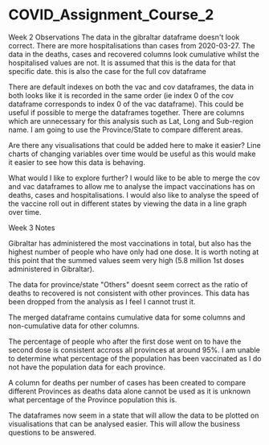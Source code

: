 # COVID_Assignment_Course_2

Week 2 Observations
The data in the gibraltar dataframe doesn't look correct. There are more hospitalisations than cases from 2020-03-27. The data in the deaths, cases and recovered columns look cumulative whilst the hospitalised values are not. It is assumed that this is the data for that specific date. this is also the case for the full cov dataframe

There are default indexes on both the vac and cov dataframes, the data in both looks like it is recorded in the same order (ie index 0 of the cov dataframe corresponds to index 0 of the vac dataframe). This could be useful if possible to merge the dataframes together. There are columns which are unnecessary for this analysis such as Lat, Long and Sub-region name. I am going to use the Province/State to compare different areas.

Are there any visualisations that could be added here to make it easier?
Line charts of changing variables over time would be useful as this would make it easier to see how this data is behaving.

What would I like to explore further?
I would like to be able to merge the cov and vac dataframes to allow me to analyse the impact vaccinations has on deaths, cases and hospitalisations. I would also like to analyse the speed of the vaccine roll out in different states by viewing the data in a line graph over time.

Week 3 Notes

Gibraltar has administered the most vaccinations in total, but also has the highest number of people who have only had one dose. It is worth noting at this point that the summed values seem very high (5.8 million 1st doses administered in Gibraltar).

The data for province/state "Others" doesnt seem correct as the ratio of deaths to recovered is not consistent with other provinces. This data has been dropped from the analysis as I feel I cannot trust it.

The merged dataframe contains cumulative data for some columns and non-cumulative data for other columns.

The percentage of people who after the first dose went on to have the second dose is consistent accross all provinces at around 95%. I am unable to determine what percentage of the population has been vaccinated as I do not have the population data for each province.

A column for deaths per number of cases has been created to compare different Provinces as deaths data alone cannot be used as it is unknown what percentage of the Province population this is.

The dataframes now seem in a state that will allow the data to be plotted on visualisations that can be analysed easier. This will allow the business questions to be answered.

